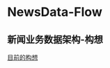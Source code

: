 # NewsData-Flow

## 新闻业务数据架构-构想

[目前的构想](https://www.evernote.com/shard/s658/sh/2e40366f-70a0-45b6-8498-12acd0d653a5/02f95ff571e0f28598e84aecf85fda5f)
